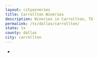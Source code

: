 ```yaml
---
layout: citywineries
title: Carrollton Wineries
description: Wineries in Carrollton, TX
permalink: /tx/dallas/carrollton/
state: tx
county: dallas
city: carrollton
---
```

-
